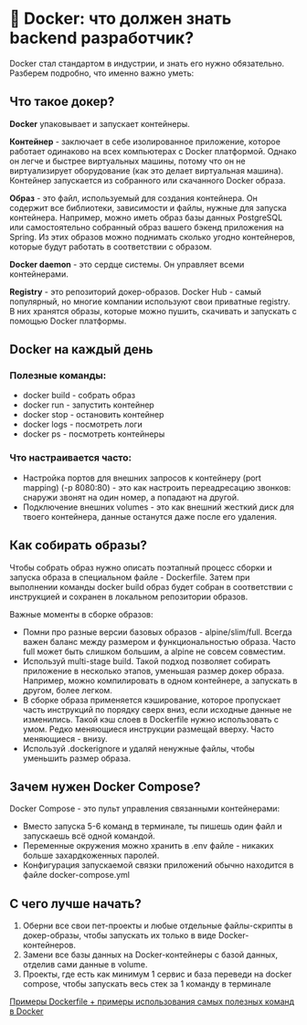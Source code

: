 # 🐳 Docker: что должен знать backend разработчик?

Docker стал стандартом в индустрии, и знать его нужно обязательно. Разберем подробно, что именно важно уметь:

## Что такое докер?

**Docker** упаковывает и запускает контейнеры.

**Контейнер** - заключает в себе изолированное приложение, которое работает одинаково на всех компьютерах с Docker платформой. Однако он легче и быстрее виртуальных машины, потому что он не виртуализирует оборудование (как это делает виртуальная машина). Контейнер запускается из собранного или скачанного Docker образа.

**Образ** - это файл, используемый для создания контейнера. Он содержит все библиотеки, зависимости и файлы, нужные для запуска контейнера. Например, можно иметь образ базы данных PostgreSQL или самостоятельно собранный образ вашего бэкенд приложения на Spring. Из этих образов можно поднимать сколько угодно контейнеров, которые будут работать в соответствии с образом.

**Docker daemon** - это сердце системы. Он управляет всеми контейнерами.

**Registry** - это репозиторий докер-образов. Docker Hub - самый популярный, но многие компании используют свои приватные registry. В них хранятся образы, которые можно пушить, скачивать и запускать с помощью Docker платформы.

## Docker на каждый день

### Полезные команды:

- docker build - собрать образ
- docker run - запустить контейнер
- docker stop - остановить контейнер
- docker logs - посмотреть логи
- docker ps - посмотреть контейнеры

### Что настраивается часто:

- Настройка портов для внешних запросов к контейнеру (port mapping) (-p 8080:80) - это как настроить переадресацию звонков: снаружи звонят на один номер, а попадают на другой.
- Подключение внешних volumes - это как внешний жесткий диск для твоего контейнера, данные останутся даже после его удаления.

## Как собирать образы?

Чтобы собрать образ нужно описать поэтапный процесс сборки и запуска образа в специальном файле - Dockerfile. Затем при выполнении команды docker build образ будет собран в соответствии с инструкцией и сохранен в локальном репозитории образов.

Важные моменты в сборке образов:

- Помни про разные версии базовых образов - alpine/slim/full. Всегда важен баланс между размером и функциональностью образа. Часто full может быть слишком большим, а alpine не совсем совместим.
- Используй multi-stage build. Такой подход позволяет собирать приложение в несколько этапов, уменьшая размер докер образа. Например, можно компилировать в одном контейнере, а запускать в другом, более легком.
- В сборке образа применяется кэширование, которое пропускает часть инструкций по порядку сверх вниз, если исходные данные не изменились. Такой кэш слоев в Dockerfile нужно использовать с умом. Редко меняющиеся инструкции размещай вверху. Часто меняющиеся - внизу.
- Используй .dockerignore и удаляй ненужные файлы, чтобы уменьшить размер образа.

## Зачем нужен Docker Compose?

Docker Compose - это пульт управления связанными контейнерами:

- Вместо запуска 5-6 команд в терминале, ты пишешь один файл и запускаешь всё одной командой.
- Переменные окружения можно хранить в .env файле - никаких больше захардкоженных паролей.
- Конфигурация запускаемой связки приложений обычно находится в файле docker-compose.yml

## С чего лучше начать?

1. Оберни все свои пет-проекты и любые отдельные файлы-скрипты в докер-образы, чтобы запускать их только в виде Docker-контейнеров. 
2. Замени все базы данных на Docker-контейнеры с базой данных, отделив сами данные в volume. 
3. Проекты, где есть как минимум 1 сервис и база переведи на docker compose, чтобы запускать весь стек за 1 команду в терминале

[Примеры Dockerfile + примеры использования самых полезных команд в Docker](./Docker%20примеры.md)